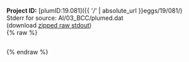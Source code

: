 **Project ID:** [plumID:19.081]({{ '/' | absolute_url }}eggs/19/081/)  
Stderr for source:  Al/03_BCC/plumed.dat   
(download [zipped raw stdout](plumed.dat.plumed.stdout.txt.zip))  
{% raw %}
<pre>
</pre>
{% endraw %}
